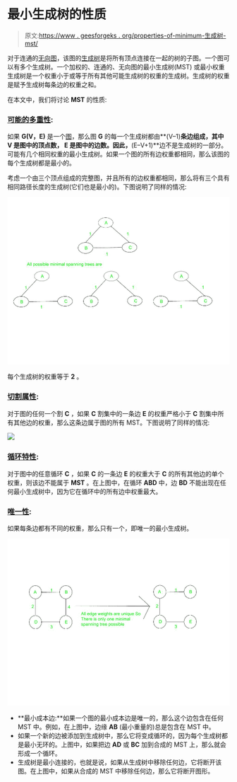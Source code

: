 # 最小生成树的性质

> 原文:[https://www . geesforgeks . org/properties-of-minimum-生成树-mst/](https://www.geeksforgeeks.org/properties-of-minimum-spanning-tree-mst/)

对于连通的[无向图](https://www.geeksforgeeks.org/graph-data-structure-and-algorithms/)，该图的[生成树](https://www.geeksforgeeks.org/prims-minimum-spanning-tree-mst-greedy-algo-5/)是将所有顶点连接在一起的树的子图。一个图可以有多个生成树。一个加权的、连通的、无向图的最小生成树(MST) 或最小权重生成树是一个权重小于或等于所有其他可能生成树的权重的生成树。生成树的权重是赋予生成树每条边的权重之和。

在本文中，我们将讨论 **MST** 的性质:

### <u>可能的多重性</u>:

如果 **G(V，E)** 是一个[图](https://www.geeksforgeeks.org/graph-data-structure-and-algorithms/)，那么图 **G** 的每一个生成树都由**(V–1)**条边组成，其中 **V** 是图中的顶点数， **E** 是图中的边数。因此，**(E–V+1)**边不是生成树的一部分。可能有几个相同权重的最小生成树。如果一个图的所有边权重都相同，那么该图的每个生成树都是最小的。

考虑一个由三个顶点组成的完整图，并且所有的边权重都相同，那么将有三个具有相同路径长度的生成树(它们也是最小的)。下图说明了同样的情况:

[![](img/11f033855b83a1943a196209839cd10e.png)](https://media.geeksforgeeks.org/wp-content/uploads/20210331182506/Graph3.jpg)

每个生成树的权重等于 **2** 。

### <u>切割属性</u>:

对于图的任何一个割 **C** ，如果 **C** 割集中的一条边 **E** 的权重严格小于 **C** 割集中所有其他边的权重，那么这条边属于图的所有 MST。下图说明了同样的情况:

[![](https://media.geeksforgeeks.org/wp-content/uploads/20210406145306/MST1.PNG)](https://media.geeksforgeeks.org/wp-content/uploads/20210406145306/MST1.PNG)

### <u>循环特性</u>:

对于图中的任意循环 **C** ，如果 **C** 的一条边 **E** 的权重大于 **C** 的所有其他边的单个权重，则该边不能属于 **MST** 。在上图中，在循环 **ABD** 中，边 **BD** 不能出现在任何最小生成树中，因为它在循环中的所有边中权重最大。

### <u>唯一性</u>:

如果每条边都有不同的权重，那么只有一个，即唯一的最小生成树。

[![](img/f3ca3a6e5a17af315ec952f87ed303c0.png)](https://media.geeksforgeeks.org/wp-content/uploads/20210331195700/Graph6.jpg)

*   **最小成本边:**如果一个图的最小成本边是唯一的，那么这个边包含在任何 MST 中。例如，在上图中，边缘 **AB** (最小重量的)总是包含在 MST 中。
*   如果一个新的边被添加到生成树中，那么它将变成循环的，因为每个生成树都是最小无环的。上图中，如果把边 **AD** 或 **BC** 加到合成的 MST 上，那么就会形成一个循环。
*   生成树是最小连接的，也就是说，如果从生成树中移除任何边，它将断开该图。在上图中，如果从合成的 MST 中移除任何边，那么它将断开图形。